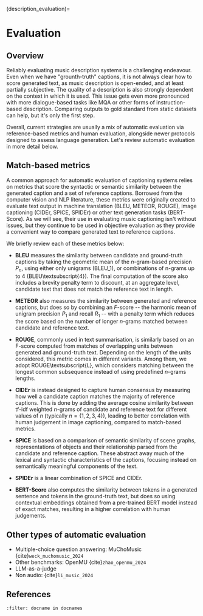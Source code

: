 (description_evaluation)=
# Evaluation

## Overview
Reliably evaluating music description systems is a challenging endeavour. Even when we have "grounth-truth" captions, it is not always clear how to score generated text, as music description is open-ended, and at least partially subjective. The quality of a description is also strongly dependent on the context in which it is used. This issue gets even more pronounced with more dialogue-based tasks like MQA or other forms of instruction-based description.
Comparing outputs to gold standard from static datasets can help, but it's only the first step.

Overall, current strategies are usually a mix of automatic evaluation via reference-based metrics and human evaluation, alongside newer protocols designed to assess language generation. Let's review automatic evaluation in more detail below.

## Match-based metrics
A common approach for automatic evaluation of captioning systems relies on metrics that score the syntactic or semantic similarity between the generated caption and a set of reference captions. Borrowed from the computer vision and NLP literature, these metrics were originally created to evaluate text output in machine translation (BLEU, METEOR, ROUGE), image captioning (CIDEr, SPICE, SPIDEr) or other text generation tasks (BERT-Score). As we will see, their use in evaluating music captioning isn't without issues, but they continue to be used in objective evaluation as they provide a convenient way to compare generated text to reference captions.

We briefly review each of these metrics below:

* **BLEU** measures the similarity between candidate and ground-truth captions by taking the geometric mean of the $n$-gram-based precision $P_n$, using either only unigrams (BLEU_1), or combinations of n-grams up to 4 (BLEU\textsubscript{4}). The final computation of the score also includes a brevity penalty term to discount, at an aggregate level, candidate text that does not match the reference text in length.

* **METEOR** also measures the similarity between generated and reference captions, but does so by combining an $F$-score -- the harmonic mean of unigram precision $P_1$ and recall $R_1$ -- with a penalty term which reduces the score based on the number of longer $n$-grams matched between candidate and reference text.

* **ROUGE**, commonly used in text summarisation, is similarly based on an F-score computed from matches of overlapping units between generated and ground-truth text. Depending on the length of the units considered, this metric comes in different variants. Among them, we adopt ROUGE\textsubscript{L}, which considers matching between the longest common subsequence instead of using predefined $n$-grams lengths.

* **CIDEr** is instead designed to capture human consensus by measuring how well a candidate caption matches the majority of reference captions. This is done by adding the average cosine similarity between tf-idf weighted $n$-grams of candidate and reference text for different values of $n$ (typically $n=\{1, 2, 3, 4\}$), leading to better correlation with human judgement in image captioning, compared to match-based metrics. 
    
* **SPICE** is based on a comparison of semantic similarity of scene graphs, representations of objects and their relationship parsed from the candidate and reference caption. These abstract away much of the lexical and syntactic characteristics of the captions, focusing instead on semantically meaningful components of the text. 

* **SPIDEr** is a linear combination of SPICE and CIDEr.

* **BERT-Score** also computes the similarity between tokens in a generated sentence and tokens in the ground-truth text, but does so using contextual embeddings obtained from a pre-trained BERT model instead of exact matches, resulting in a higher correlation with human judgements.

## Other types of automatic evaluation
* Multiple-choice question answering: MuChoMusic {cite}`weck_muchomusic_2024`
* Other benchmarks: OpenMU {cite}`zhao_openmu_2024`
* LLM-as-a-judge
* Non audio: {cite}`li_music_2024`

## References

```{bibliography}
:filter: docname in docnames
```

